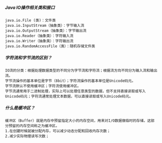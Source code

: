

##### Java IO操作相关类和接口
    java.io.File (类)：文件类
    java.io.InputStream（抽象类）：字节输入流
    java.io.OutputStream（抽象类）：字节输出流
    java.io.Reader（抽象类）：字符输入流
    java.io.Writer（抽象类）：字符输出流
    java.io.RandomAccessFile（类）：随机存储文件类


##### 字符流和字节流的区别？
    IO流的分类：根据处理数据类型的不同分为字节流和字符流；根据流方向不同分为输入流和输出流。
    字节流操作的基本单位是字节（8bit）；字符流操作的基本单位是Unicode码元。
    字节流默认不使用缓冲区；字符流使用缓冲区。
    字节流通常用于二进制处理，实际上可以处理任意类型的数据，但不支持直接读取或写入Unicode码元；字符流通常处理文本数据，可以直接读取或写入Unicode码元。
    

##### 什么是缓冲区？
    缓冲区（Buffer）就是内存中预留指定大小的内存空间，用来对I/O数据做临时的存储，这部分预留的内存空间称之为缓冲区。
    1.在创建时候就被分配内存，可以减少动态分配和回收内存次数；
    2.减少实际物理读写次数；



